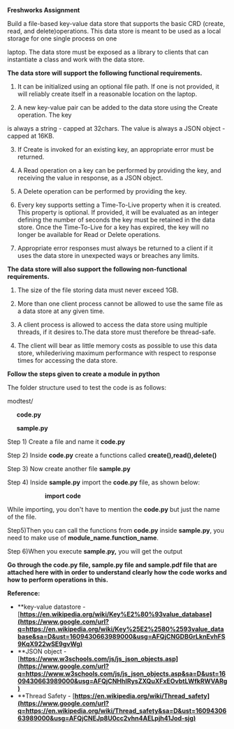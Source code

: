 ﻿**Freshworks Assignment**

Build a file-based key-value data store that supports the basic CRD (create, read, and delete)operations. This data store is meant to be used as a local storage for one single process on one

laptop. The data store must be exposed as a library to clients that can instantiate a class and work with the data store.

**The data store will support the following functional requirements.**

1. It can be initialized using an optional file path. If one is not provided, it will reliably create itself in a reasonable location on the laptop.

2. A new key-value pair can be added to the data store using the Create operation. The key

is always a string - capped at 32chars. The value is always a JSON object - capped at 16KB.

3. If Create is invoked for an existing key, an appropriate error must be returned.

4. A Read operation on a key can be performed by providing the key, and receiving the value in response, as a JSON object.

5. A Delete operation can be performed by providing the key.

6. Every key supports setting a Time-To-Live property when it is created. This property is optional. If provided, it will be evaluated as an integer defining the number of seconds the key must be retained in the data store. Once the Time-To-Live for a key has expired, the key will no longer be available for Read or Delete operations.

7. Appropriate error responses must always be returned to a client if it uses the data store in unexpected ways or breaches any limits.

**The data store will also support the following non-functional requirements.**

1. The size of the file storing data must never exceed 1GB.

2. More than one client process cannot be allowed to use the same file as a data store at any given time.

3. A client process is allowed to access the data store using multiple threads, if it desires to.The data store must therefore be thread-safe.

4. The client will bear as little memory costs as possible to use this data store, whilederiving maximum performance with respect to response times for accessing the data store.






**Follow the steps given to create a module in python**

The folder structure used to test the code is as follows:

modtest/

`	`**code.py**

`	`**sample.py**	

Step 1) Create a file and name it **code.py**

Step 2) Inside **code.py** create a functions called **create(),read(),delete()**

Step 3) Now create another file **sample.py**

Step 4) Inside **sample.py** import the **code.py** file, as shown below:

`            `**import code**

While importing, you don't have to mention the **code.py** but just the name of the file.

Step5)Then you can call the functions from **code.py** inside **sample.py**, you need to make use of **module\_name.function\_name**.

Step 6)When you execute **sample.py,** you will get the output

**Go through the code.py file, sample.py file and sample.pdf file that are attached here with in order to understand clearly how the code works and how to perform operations in this.**


**Reference:** 
- **key-value datastore - [**https://en.wikipedia.org/wiki/Key%E2%80%93value_database](https://www.google.com/url?q=https://en.wikipedia.org/wiki/Key%25E2%2580%2593value_database&sa=D&ust=1609430663989000&usg=AFQjCNGDBGrLknEvhFS9KqX922wSE9gvWg)**
- **JSON object            - [**https://www.w3schools.com/js/js_json_objects.asp](https://www.google.com/url?q=https://www.w3schools.com/js/js_json_objects.asp&sa=D&ust=1609430663989000&usg=AFQjCNHhIRysZXQuXFxEOvbtLWfkRWVARg)**
- **Thread Safety          - [**https://en.wikipedia.org/wiki/Thread_safety](https://www.google.com/url?q=https://en.wikipedia.org/wiki/Thread_safety&sa=D&ust=1609430663989000&usg=AFQjCNEJp8U0cc2vhn4AELpjh41Jod-sjg)**

